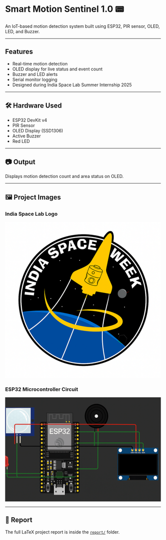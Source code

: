 # Smart Motion Sentinel 1.0 📟

An IoT-based motion detection system built using ESP32, PIR sensor, OLED, LED, and Buzzer.

---

##  Features
- Real-time motion detection
- OLED display for live status and event count
- Buzzer and LED alerts
- Serial monitor logging
- Designed during India Space Lab Summer Internship 2025

---

## 🛠️ Hardware Used
- ESP32 DevKit v4
- PIR Sensor
- OLED Display (SSD1306)
- Active Buzzer
- Red LED

---

## 📷 Output
Displays motion detection count and area status on OLED.

---

## 🖼️ Project Images

### India Space Lab Logo
![India Space Lab Logo](India_space.png)

### ESP32 Microcontroller Circuit
![ESP32 Motion Detection Circuit](ESP32.png)

---

## 📄 Report
The full LaTeX project report is inside the [`report/`](Report.pdf) folder.
